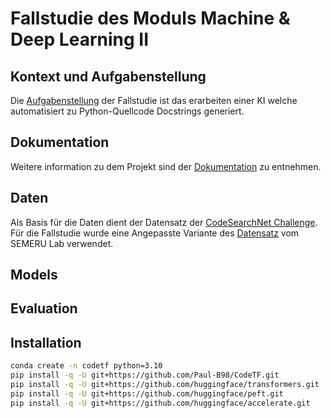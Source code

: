 # Fallstudie des Moduls Machine & Deep Learning II

## Kontext und Aufgabenstellung

Die [Aufgabenstellung](./docs/task.md) der Fallstudie ist das erarbeiten einer KI welche automatisiert zu Python-Quellcode Docstrings generiert.

## Dokumentation

Weitere information zu dem Projekt sind der [Dokumentation](./docs/README.md) zu entnehmen.

## Daten 

Als Basis für die Daten dient der Datensatz der [CodeSearchNet Challenge](https://arxiv.org/pdf/1909.09436.pdf). Für die Fallstudie wurde eine Angepasste Variante des [Datensatz](https://huggingface.co/datasets/semeru/code-text-python) vom SEMERU Lab verwendet.

## Models



## Evaluation

## Installation

```bash
conda create -n codetf python=3.10
pip install -q -U git+https://github.com/Paul-B98/CodeTF.git
pip install -q -U git+https://github.com/huggingface/transformers.git
pip install -q -U git+https://github.com/huggingface/peft.git
pip install -q -U git+https://github.com/huggingface/accelerate.git
```